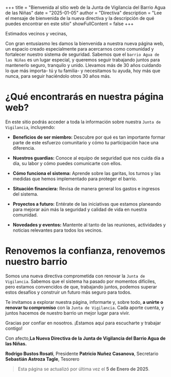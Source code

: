 +++
title = "Bienvenida al sitio web de la Junta de Vigilancia del Barrio Agua de las Niñas"
date = "2025-01-05"
author = "Directiva"
description = "Lee el mensaje de bienvenida de la nueva directiva y la descripción de qué puedes encontrar en este sitio"
showFullContent = false
+++

Estimados vecinos y vecinas,

Con gran entusiasmo les damos la bienvenida a nuestra nueva página web, un espacio creado especialmente para acercarnos como comunidad y fortalecer nuestro sistema de seguridad. Sabemos que el `barrio Agua de las Niñas` es un lugar especial, y queremos seguir trabajando juntos para mantenerlo seguro, tranquilo y unido. Llevamos más de 30 años cuidando lo que más importa- tú y tu familia- y necesitamos tu ayuda, hoy más que nunca, para seguir haciéndolo otros 30 años más.

# ¿Qué encontrarás en nuestra página web?

En este sitio podrás acceder a toda la información sobre nuestra `Junta de Vigilancia`, incluyendo:

- **Beneficios de ser miembro:** Descubre por qué es tan importante formar parte de este esfuerzo comunitario y cómo tu participación hace una diferencia.

- **Nuestros guardias:** Conoce al equipo de seguridad que nos cuida día a día, su labor y cómo puedes comunicarte con ellos.

- **Cómo funciona el sistema:** Aprende sobre las garitas, los turnos y las medidas que hemos implementado para proteger el barrio.

- **Situación financiera:** Revisa de manera general los gastos e ingresos del sistema. 

- **Proyectos a futuro:** Entérate de las iniciativas que estamos planeando para mejorar aún más la seguridad y calidad de vida en nuestra comunidad.

- **Novedades y eventos:** Mantente al tanto de las reuniones, actividades y noticias relevantes para todos los vecinos.

# Renovemos la confianza, renovemos nuestro barrio

Somos una nueva directiva comprometida con renovar la `Junta de Vigilancia`. Sabemos que el sistema ha pasado por momentos difíciles, pero estamos convencidos de que, trabajando juntos, podemos superar estos desafíos y construir un futuro más seguro para todos.

Te invitamos a explorar nuestra página, informarte y, sobre todo, **a unirte o renovar tu compromiso** con la `Junta de Vigilancia`. Cada aporte cuenta, y juntos hacemos de nuestro barrio un mejor lugar para vivir.

Gracias por confiar en nosotros. ¡Estamos aquí para escucharte y trabajar contigo!

Con afecto,**La Nueva Directiva de la Junta de Vigilancia del Barrio Agua de las Niñas.**

**Rodrigo Bustos Rosati**, Presidente
**Patricio Nuñez Casanova**, Secretario
**Sebastián Astroza Tagle**, Tesorero

> Esta página se actualizó por última vez el **5 de Enero de 2025**.